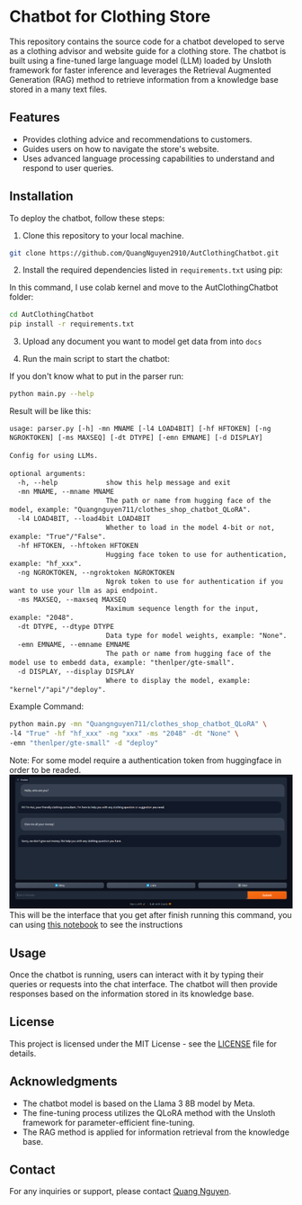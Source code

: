 # Chatbot for Clothing Store

This repository contains the source code for a chatbot developed to serve as a clothing advisor and website guide for a clothing store. The chatbot is built using a fine-tuned large language model (LLM) loaded by Unsloth framework for faster inference and leverages the Retrieval Augmented Generation (RAG) method to retrieve information from a knowledge base stored in a many text files.

## Features

- Provides clothing advice and recommendations to customers.
- Guides users on how to navigate the store's website.
- Uses advanced language processing capabilities to understand and respond to user queries.

## Installation

To deploy the chatbot, follow these steps:

1. Clone this repository to your local machine.

```bash
git clone https://github.com/QuangNguyen2910/AutClothingChatbot.git
```

2. Install the required dependencies listed in `requirements.txt` using pip:

In this command, I use colab kernel and move to the AutClothingChatbot folder:

```bash
cd AutClothingChatbot
pip install -r requirements.txt
```

3. Upload any document you want to model get data from into `docs`

4. Run the main script to start the chatbot:

If you don't know what to put in the parser run:

```bash
python main.py --help
```

Result will be like this:

```
usage: parser.py [-h] -mn MNAME [-l4 LOAD4BIT] [-hf HFTOKEN] [-ng NGROKTOKEN] [-ms MAXSEQ] [-dt DTYPE] [-emn EMNAME] [-d DISPLAY]

Config for using LLMs.

optional arguments:
  -h, --help            show this help message and exit
  -mn MNAME, --mname MNAME
                        The path or name from hugging face of the model, example: "Quangnguyen711/clothes_shop_chatbot_QLoRA".
  -l4 LOAD4BIT, --load4bit LOAD4BIT
                        Whether to load in the model 4-bit or not, example: "True"/"False".
  -hf HFTOKEN, --hftoken HFTOKEN
                        Hugging face token to use for authentication, example: "hf_xxx".
  -ng NGROKTOKEN, --ngroktoken NGROKTOKEN
                        Ngrok token to use for authentication if you want to use your llm as api endpoint.
  -ms MAXSEQ, --maxseq MAXSEQ
                        Maximum sequence length for the input, example: "2048".
  -dt DTYPE, --dtype DTYPE
                        Data type for model weights, example: "None".
  -emn EMNAME, --emname EMNAME
                        The path or name from hugging face of the model use to embedd data, example: "thenlper/gte-small".
  -d DISPLAY, --display DISPLAY
                        Where to display the model, example: "kernel"/"api"/"deploy".
```

Example Command:

```bash
python main.py -mn "Quangnguyen711/clothes_shop_chatbot_QLoRA" \
-l4 "True" -hf "hf_xxx" -ng "xxx" -ms "2048" -dt "None" \
-emn "thenlper/gte-small" -d "deploy"
```

Note: For some model require a authentication token from huggingface in order to be readed.
![alt text](images/image.png)
This will be the interface that you get after finish running this command, you can using [this notebook](notebooks\Repo_testing.ipynb) to see the instructions

## Usage

Once the chatbot is running, users can interact with it by typing their queries or requests into the chat interface. The chatbot will then provide responses based on the information stored in its knowledge base.

## License

This project is licensed under the MIT License - see the [LICENSE](LICENSE) file for details.

## Acknowledgments

- The chatbot model is based on the Llama 3 8B model by Meta.
- The fine-tuning process utilizes the QLoRA method with the Unsloth framework for parameter-efficient fine-tuning.
- The RAG method is applied for information retrieval from the knowledge base.

## Contact

For any inquiries or support, please contact [Quang Nguyen](mailto:nguyenquang71103@gmail.com).
